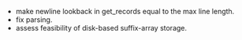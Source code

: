 - make newline lookback in get_records equal to the max line length.
- fix parsing.
- assess feasibility of disk-based suffix-array storage.
